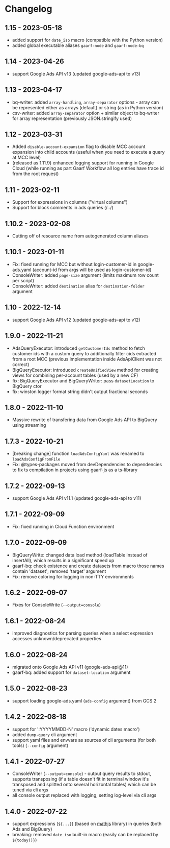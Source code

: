 # Changelog
## 1.15 - 2023-05-18
* added support for `date_iso` macro (compatible with the Python version)
* added global executable aliases `gaarf-node` and `gaarf-node-bq`

## 1.14 - 2023-04-26
* support Google Ads API v13 (updated google-ads-api to v13)

## 1.13 - 2023-04-17
* bq-writer: added `array-handling`, `array-separator` options - array can be represented either as arrays (default) or string (as in Python version)
* csv-writer: added `array-separator` option + similar object to bq-writer for array representation (previously JSON.stringify used)

## 1.12 - 2023-03-31
* Added `disable-account-expansion` flag to disable MCC account expansion into child accounts (useful when you need to execute a query at MCC level)
* (released as 1.11.9) enhanced logging support for running in Google Cloud (while running as part Gaarf Workflow all log entries have trace id from the root request)

## 1.11 - 2023-02-11
* Support for expressions in columns ("virtual columns")
* Support for block comments in ads queries (/*..*/)

## 1.10.2 - 2023-02-08
* Cutting off of resource name from autogenerated column aliases

## 1.10.1 - 2023-01-11
* Fix: fixed running for MCC but without login-customer-id in google-ads.yaml (account-id from args will be used as login-customer-id)
* ConsoleWriter: added `page-size` argument (limits maximum row count per script)
* ConsoleWriter: added `destination` alias for `destination-folder` argument

## 1.10 - 2022-12-14
* support Google Ads API v12 (updated google-ads-api to v12)

## 1.9.0 - 2022-11-21
* AdsQueryExecutor: introduced `getCustomerIds` method to fetch customer ids with a custom query to additionally filter cids extracted from a root MCC
  (previous implementation inside AdsApiClient was not correct)
* BigQueryExecutor: introduced `createUnifiedView` method for creating views for combining per-account tables (used by a new CF)
* fix: BigQueryExecutor and BigQueryWriter: pass `datasetLocation` to BigQuery ctor
* fix: winston logger format string didn't output fractional seconds

## 1.8.0 - 2022-11-10
* Massive rewrite of transfering data from Google Ads API to BigQuery using streaming

## 1.7.3 - 2022-10-21
* [breaking change] function `loadAdsConfigYaml` was renamed to `loadAdsConfigFromFile`
* Fix: @types-packages moved from devDependencies to dependencies to fix ts compilation in projects using gaarf-js as a ts-library

## 1.7.2 - 2022-09-13
* support Google Ads API v11.1 (updated google-ads-api to v11)

## 1.7.1 - 2022-09-09
* Fix: fixed running in Cloud Function environment

## 1.7.0 - 2022-09-09
* BigQueryWrite: changed data load method (loadTable instead of insertAll), which results in a significant speed up
* gaarf-bq: check existence and create datasets from macro those names contain 'dataset'; removed 'target' argument
* Fix: remove coloring for logging in non-TTY environments

## 1.6.2 - 2022-09-07
* Fixes for ConsoleWrite (`--output=console`)

## 1.6.1 - 2022-08-24
* improved diagnostics for parsing queries when a select expression accesses unknown/deprecated properties

## 1.6.0 - 2022-08-24
* migrated onto Google Ads API v11 (google-ads-api@11)
* gaarf-bq: added support for `dataset-location` argument

## 1.5.0 - 2022-08-23
* support loading google-ads.yaml (`ads-config` argument) from GCS
                                                                                 2
## 1.4.2 - 2022-08-18
* support for ':YYYYMMDD-N' macro ('dynamic dates macro')
* added `dump-query` cli argument
* support yaml files and envvars as sources of cli arguments (for both tools) (`--config` argument)

## 1.4.1 - 2022-07-27
* ConsoleWriter (`--output=console`) - output query results to stdout, supports transposing (if a table doesn't fit in terminal window it's transposed and splitted onto several horizontal tables) which can be tuned via cli args
* all console output replaced with logging, setting log-level via cli args

## 1.4.0 - 2022-07-22
* support expressions (`${...}`) (based on [mathjs](https://mathjs.org) library) in queries (both Ads and BigQuery)
* breaking: removed `date_iso` built-in macro (easily can be replaced by `${today()}`)
